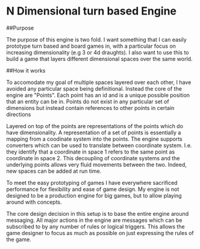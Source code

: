 # N Dimensional turn based Engine

##Purpose

The purpose of this engine is two fold.  I want something that I can easily prototype turn based and board games in, with a particular focus on increasing dimensionality (e.g 3 or 4d draughts).  I also want to use this to build a game that layers different dimensional spaces over the same world.

##How it works

To accomodate my goal of multiple spaces layered over each other, I have avoided any particular space being definitional.  Instead the core of the engine are "Points".  Each point has an id and is a unique possible position that an entity can be in.  Points do not exist in any particular set of dimensions but instead contain references to other points in certain directions

Layered on top of the points are representations of the points which do have dimensionality.  A representation of a set of points is essentially a mapping from a coodinate system into the points.  The engine supports converters which can be used to translate between coordinate system.  I.e. they identify that a coordinate in space 1 refers to the same point as coordinate in space 2.  This decoupling of coordinate systems and the underlying points allows very fluid movements between the two.  Indeed, new spaces can be added at run time.

To meet the easy prototyping of games I have everywhere sacrificed performance for flexibility and ease of game design.  My engine is not designed to be a production engine for big games, but to allow playing around with concepts.

The core design decision in this setup is to base the entire engine around messaging.  All major actions in the engine are messages which can be subscribed to by any number of rules or logical triggers.  This allows the game designer to focus as much as possible on just expressing the rules of the game.

